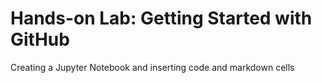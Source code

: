 # Hands-on Lab: Getting Started with GitHub
Creating a Jupyter Notebook and inserting code and markdown cells
